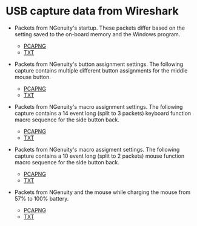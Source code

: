 # USB capture data from Wireshark

- Packets from NGenuity's startup. These packets differ based on the setting saved to the on-board memory and the Windows program.
  - [PCAPNG](ngenuity_initialization_2.pcapng)
  - [TXT](ngenuity_initialization_2.txt)

- Packets from NGenuity's button assignment settings. The following capture contains multiple different button assignments for the middle mouse button.
  - [PCAPNG](ngenuity_button_assignment_middle_mouse_button_1.pcapng)
  - [TXT](ngenuity_button_assignment_middle_mouse_button_1.txt)
  
- Packets from NGenuity's macro assignment settings. The following capture contains a 14 event long (split to 3 packets) keyboard function macro sequence for the side button back.
  - [PCAPNG](ngenuity_button_assignment_side_button_back_macro_2.pcapng)
  - [TXT](ngenuity_button_assignment_side_button_back_macro_2.txt)
  
- Packets from NGenuity's macro assigment settings. The following capture contains a 10 event long (split to 2 packets) mouse function macro sequence for the side button back.
  - [PCAPNG](ngenuity_button_assignment_side_button_back_macro_3.pcapng)
  - [TXT](ngenuity_button_assignment_side_button_back_macro_3.txt)

- Packets from NGenuity and the mouse while charging the mouse from 57% to 100% battery.
  - [PCAPNG](ngenuity_battery_heartbeats_57_to_100.pcapng)
  - [TXT](ngenuity_battery_heartbeats_57_to_100.txt)

